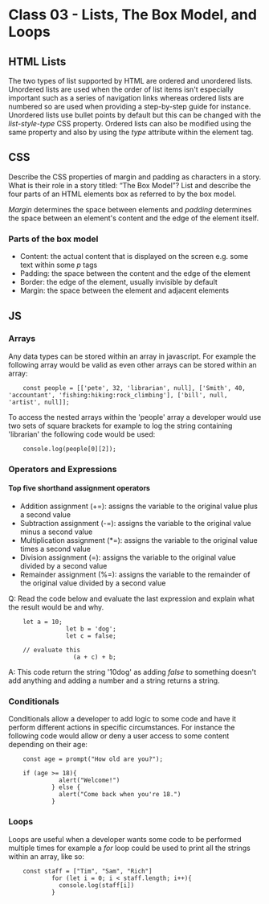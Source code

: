 # Class 03 - Lists, The Box Model, and Loops

## HTML Lists

The two types of list supported by HTML are ordered and unordered lists. Unordered lists are used when the order of list items isn't especially important such as a series of navigation links whereas ordered lists are numbered so are used when providing a step-by-step guide for instance. Unordered lists use bullet points by default but this can be changed with the _list-style-type_ CSS property. Ordered lists can also be modified using the same property and also by using the _type_ attribute within the element tag.

## CSS

Describe the CSS properties of margin and padding as characters in a story. What is their role in a story titled: “The Box Model”?
List and describe the four parts of an HTML elements box as referred to by the box model.

_Margin_ determines the space between elements and _padding_ determines the space between an element's content and the edge of the element itself.

### Parts of the box model

- Content: the actual content that is displayed on the screen e.g. some text within some _p_ tags
- Padding: the space between the content and the edge of the element
- Border: the edge of the element, usually invisible by default
- Margin: the space between the element and adjacent elements

## JS

### Arrays

Any data types can be stored within an array in javascript. For example the following array would be valid as even other arrays can be stored within an array:

        const people = [['pete', 32, 'librarian', null], ['Smith', 40, 'accountant', 'fishing:hiking:rock_climbing'], ['bill', null, 'artist', null]];

To access the nested arrays within the 'people' array a developer would use two sets of square brackets for example to log the string containing 'librarian' the following code would be used:

        console.log(people[0][2]);

### Operators and Expressions

#### Top five shorthand assignment operators

- Addition assignment (+=): assigns the variable to the original value plus a second value
- Subtraction assignment (-=): assigns the variable to the original value minus a second value
- Multiplication assignment (\*=): assigns the variable to the original value times a second value
- Division assignment (\=): assigns the variable to the original value divided by a second value
- Remainder assignment (%=): assigns the variable to the remainder of the original value divided by a second value

Q: Read the code below and evaluate the last expression and explain what the result would be and why.

        let a = 10;
                    let b = 'dog';
                    let c = false;

        // evaluate this
                      (a + c) + b;

A: This code return the string '10dog' as adding _false_ to something doesn't add anything and adding a number and a string returns a string.

### Conditionals

Conditionals allow a developer to add logic to some code and have it perform different actions in specific circumstances. For instance the following code would allow or deny a user access to some content depending on their age:

        const age = prompt("How old are you?");

        if (age >= 18){
                  alert("Welcome!")
                } else {
                  alert("Come back when you're 18.")
                }

### Loops

Loops are useful when a developer wants some code to be performed multiple times for example a _for_ loop could be used to print all the strings within an array, like so:

        const staff = ["Tim", "Sam", "Rich"]
                for (let i = 0; i < staff.length; i++){
                  console.log(staff[i])
                }

